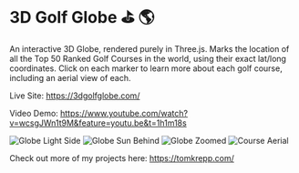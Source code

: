 # 3D Golf Globe  :golf: :earth_americas:

An interactive 3D Globe, rendered purely in Three.js. Marks the location of all the Top 50 Ranked Golf Courses in the world, using their exact lat/long coordinates. Click on each marker to learn more about each golf course, including an aerial view of each.

Live Site: https://3dgolfglobe.com/

Video Demo: https://www.youtube.com/watch?v=wcsgJWn1t9M&feature=youtu.be&t=1h1m18s

![Globe Light Side](http://res.cloudinary.com/tomkreppart/image/upload/v1497985612/3D_Golf_Globe_Light_ydathn.png)
![Globe Sun Behind](http://res.cloudinary.com/tomkreppart/image/upload/v1497985612/3D_Golf_Globe_Sun_oamhm5.png)
![Globe Zoomed](http://res.cloudinary.com/tomkreppart/image/upload/v1497985510/3D_Golf_Globe_Zoomed_zek3tw.png)
![Course Aerial](http://res.cloudinary.com/tomkreppart/image/upload/v1497985516/Screen_Shot_2017-06-20_at_12.38.20_PM_si3rfs.png)

Check out more of my projects here: https://tomkrepp.com/
